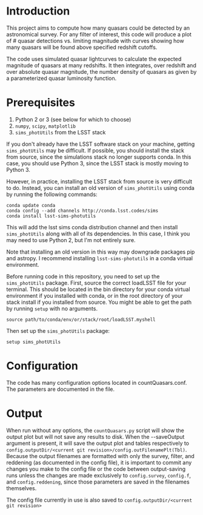 # Introduction

This project aims to compute how many quasars could be detected by an
astronomical survey. For any filter of interest, this code will produce
a plot of # quasar detections vs. limiting magnitude with curves showing
how many quasars will be found above specified redshift cutoffs.

The code uses simulated quasar lightcurves to calculate the expected
magnitude of quasars at many redshifts. It then integrates, over
redshift and over absolute quasar magnitude, the number density
of quasars as given by a parameterized quasar luminosity function.

# Prerequisites
1. Python 2 or 3 (see below for which to choose)
2. `numpy`, `scipy`, `matplotlib`
3. `sims_photUtils` from the LSST stack

If you don't already have the LSST software stack on your machine, getting
`sims_photUtils` may be difficult. If possible, you should install the
stack from source, since the simulations stack no longer supports conda.
In this case, you should use Python 3, since the LSST stack is mostly
moving to Python 3.

However, in practice, installing the LSST stack from source
is very difficult to do. Instead, you can install an old version
of `sims_photUtils` using conda by running the following commands:
```
conda update conda
conda config --add channels http://conda.lsst.codes/sims
conda install lsst-sims-photutils
```
This will add the lsst sims conda distribution channel and then install
`sims_photUtils` along with all of its dependencies. In this case, I think
you may need to use Python 2, but I'm not entirely sure.

Note that installing an old version in this way may downgrade packages
pip and astropy. I recommend installing `lsst-sims-photutils` in a conda
virtual environment.

Before running code in this repository, you need to set up the
`sims_photUtils` package. First, source the correct loadLSST file for
your terminal. This should be located in the bin directory for your
conda virtual environment if you installed with conda, or in the root
directory of your stack install if you installed from source.
You might be able to get the path by running `setup` with no arguments.
```
source path/to/conda/env/or/stack/root/loadLSST.myshell
```
Then set up the `sims_photUtils` package:
```
setup sims_photUtils
```


# Configuration

The code has many configuration options located in countQuasars.conf.
The parameters are documented in the file.

# Output

When run without any options, the `countQuasars.py` script will show the
output plot but will not save any results to disk. When the --saveOutput
argument is present, it will save the output plot and tables respectively to
`config.outputDir/<current git revision>/config.outFilenamePlt(Tbl)`.
Because the output filenames are
formatted with only the survey, filter, and reddening (as documented in the
config file), it is important to commit any changes you make to the config file
or the code between output-saving runs unless the changes are made exclusively
to `config.survey`, `config.f`, and `config.reddening`, since those parameters
are saved in the filenames themselves.

The config file currently in use is also saved to
`config.outputDir/<current git revision>`
